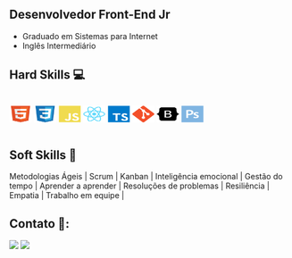 

## Desenvolvedor Front-End Jr

- Graduado em Sistemas para Internet
- Inglês Intermediário

## **Hard Skills** :computer: 
<div style="display: inline_block"><br>
  <img align="center" alt="Gustavo-HTML" height="30" width="40" src="https://raw.githubusercontent.com/devicons/devicon/master/icons/html5/html5-original.svg">
  <img align="center" alt="Gustavo-CSS" height="30" width="40" src="https://raw.githubusercontent.com/devicons/devicon/master/icons/css3/css3-original.svg">
  <img align="center" alt="Gustavo-Js" height="30" width="40" src="https://raw.githubusercontent.com/devicons/devicon/master/icons/javascript/javascript-plain.svg">
  <img align="center" alt="Gustavo-React" height="30" width="40" src="https://raw.githubusercontent.com/devicons/devicon/master/icons/react/react-original.svg">
  
  <img align="center" alt="Gustavo-Ts" height="30" width="40" src="https://raw.githubusercontent.com/devicons/devicon/master/icons/typescript/typescript-plain.svg">
  <img align="center" alt="Gustavo-React" height="30" width="40" src="https://raw.githubusercontent.com/devicons/devicon/master/icons/git/git-original.svg">
  <img align="center" alt="Gustavo-React" height="30" width="40" src="https://raw.githubusercontent.com/devicons/devicon/master/icons/bootstrap/bootstrap-plain.svg">
  <img align="center" alt="Gustavo-React" height="30" width="40" src="https://raw.githubusercontent.com/devicons/devicon/master/icons/photoshop/photoshop-plain.svg">
</div>
  
<br>

## **Soft Skills** :brain:

Metodologias Ágeis | Scrum | Kanban | Inteligência emocional | Gestão do tempo | 
Aprender a aprender | Resoluções de problemas | Resiliência | Empatia |  Trabalho em equipe |
  
## **Contato** 📱: 
  
<div> 
 <a href="https://www.linkedin.com/in/gustavofrez-desenvolvedor-web-front-end/" target="_blank"><img src="https://img.shields.io/badge/-LinkedIn-%230077B5?style=for-the-badge&logo=linkedin&logoColor=white" target="_blank"></a> 
 <a href = "mailto:gustavofrez86@gmail.com"><img src="https://img.shields.io/badge/-Gmail-%23333?style=for-the-badge&logo=gmail&logoColor=white" target="_blank"></a>
</div>
  




